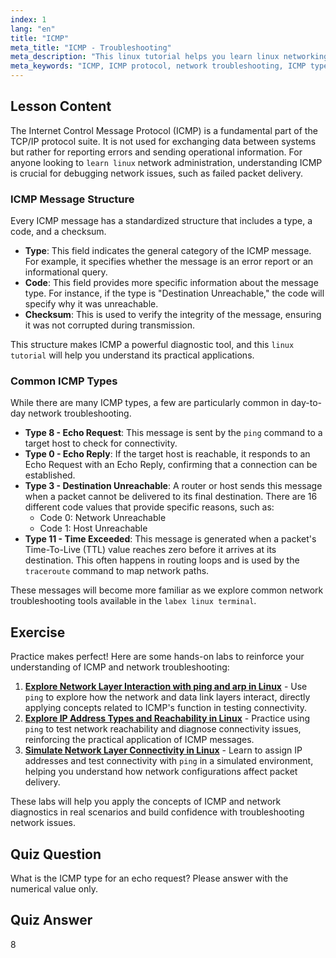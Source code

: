 ```yaml
---
index: 1
lang: "en"
title: "ICMP"
meta_title: "ICMP - Troubleshooting"
meta_description: "This linux tutorial helps you learn linux networking by explaining the ICMP protocol. Understand ICMP message types and codes for effective network troubleshooting."
meta_keywords: "ICMP, ICMP protocol, network troubleshooting, ICMP types, Linux networking, learn linux, linux tutorial, labex linux, beginner, guide"
---
```


## Lesson Content

The Internet Control Message Protocol (ICMP) is a fundamental part of the TCP/IP protocol suite. It is not used for exchanging data between systems but rather for reporting errors and sending operational information. For anyone looking to `learn linux` network administration, understanding ICMP is crucial for debugging network issues, such as failed packet delivery.

### ICMP Message Structure

Every ICMP message has a standardized structure that includes a type, a code, and a checksum.

- **Type**: This field indicates the general category of the ICMP message. For example, it specifies whether the message is an error report or an informational query.
- **Code**: This field provides more specific information about the message type. For instance, if the type is "Destination Unreachable," the code will specify why it was unreachable.
- **Checksum**: This is used to verify the integrity of the message, ensuring it was not corrupted during transmission.

This structure makes ICMP a powerful diagnostic tool, and this `linux tutorial` will help you understand its practical applications.

### Common ICMP Types

While there are many ICMP types, a few are particularly common in day-to-day network troubleshooting.

- **Type 8 - Echo Request**: This message is sent by the `ping` command to a target host to check for connectivity.
- **Type 0 - Echo Reply**: If the target host is reachable, it responds to an Echo Request with an Echo Reply, confirming that a connection can be established.
- **Type 3 - Destination Unreachable**: A router or host sends this message when a packet cannot be delivered to its final destination. There are 16 different code values that provide specific reasons, such as:
  - Code 0: Network Unreachable
  - Code 1: Host Unreachable
- **Type 11 - Time Exceeded**: This message is generated when a packet's Time-To-Live (TTL) value reaches zero before it arrives at its destination. This often happens in routing loops and is used by the `traceroute` command to map network paths.

These messages will become more familiar as we explore common network troubleshooting tools available in the `labex linux terminal`.

## Exercise

Practice makes perfect! Here are some hands-on labs to reinforce your understanding of ICMP and network troubleshooting:

1.  **[Explore Network Layer Interaction with ping and arp in Linux](https://labex.io/labs/comptia-explore-network-layer-interaction-with-ping-and-arp-in-linux-592746)** - Use `ping` to explore how the network and data link layers interact, directly applying concepts related to ICMP's function in testing connectivity.
2.  **[Explore IP Address Types and Reachability in Linux](https://labex.io/labs/comptia-explore-ip-address-types-and-reachability-in-linux-592780)** - Practice using `ping` to test network reachability and diagnose connectivity issues, reinforcing the practical application of ICMP messages.
3.  **[Simulate Network Layer Connectivity in Linux](https://labex.io/labs/comptia-simulate-network-layer-connectivity-in-linux-592752)** - Learn to assign IP addresses and test connectivity with `ping` in a simulated environment, helping you understand how network configurations affect packet delivery.

These labs will help you apply the concepts of ICMP and network diagnostics in real scenarios and build confidence with troubleshooting network issues.

## Quiz Question

What is the ICMP type for an echo request? Please answer with the numerical value only.

## Quiz Answer

8
